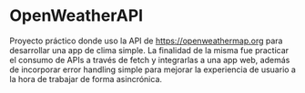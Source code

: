 # OpenWeatherAPI
Proyecto práctico donde uso la API de https://openweathermap.org para desarrollar una app de clima simple. La finalidad de la misma fue practicar el consumo de APIs a través de fetch y integrarlas a una app web, además de incorporar error handling simple para mejorar la experiencia de usuario a la hora de trabajar de forma asincrónica. 
